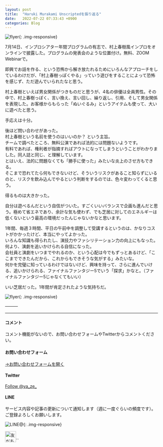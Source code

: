 ```yaml
---
layout: post
title:  "Haruki Murakami Unscriptedを振り返る"
date:   2022-07-22 07:33:43 +0900
categories: Blog
---
```


![flyer]({{site.baseurl}}/img/20220722_01.jpeg){: .img-responsive}


7月14日、インプロシアター年間プログラムの有志で、村上春樹風インプロをオンラインで披露した。プログラムの発表会のような位置付け。無料、ZOOM  Webinarで。  

即興でお話を作る、という恐怖から解き放たれるためにいろんなアプローチをしているわけだが、「村上春樹っぽくやる」っていう遊びをすることによって恐怖を感じず、ただ遊んでいられたなと思う。  

村上春樹といえば男女関係がつきものだと思うが、4名の俳優は全員男性。その中で、村上春樹っぽく、言い換え、言い回し、繰り返し、引用、そして男女関係を表現した。お客様からもらった「ぬいぐるみ」というアイテムも使って、大いに遊べたと思う。

手応えは十分。

後ほど問い合わせがあった。  
村上春樹という名前を使うのはいいのか？ という主旨。  
チームで調べたところ、無料公演であれば法的には問題ないようです。  
有料であれば、権利者が指摘すればアウトになってしまうということがわかりました。同人誌と同じ、と理解しています。  
とはいえ、法的に問題なくても「勝手に使った」みたいな炎上のさせ方もできる。  
そこまで恐れてたら何もできないけど、そういうリスクがあること知らずにいるのと、リスクを飲み込んでやるという判断をするのでは、色々変わってくると思う。

得るものは大きかった。  

自分は遊べるんだという自信がついた。すごくいいバランスで企画も進んだと思う。極めて省エネであり、余計な気も使わず、でも芝居に対してのエネルギーは低くないという最高の環境だったんじゃないかなと思います。

1年間、毎週３時間、平日の午前中を調整して受講するというのは、かなりコストがかかったけど、本当にやってよかった。  
いろんな知識も得られたし、演技力やファシリテーション力の向上にもなった。何より、演劇を追いかけられる自信になった。  
会社員と演劇をいつまでやれるのか、という心配は今でもずっとあるけど、「ここまでできたんだから、これからもできそうな気がする」みたいな。  
何かを完璧に知っているわけではないけど、興味を持って、さらに進んでいける、追いかけられる、ファイナルファンタジー5でいう「探求」かなと。（ファイナルファンタジー5じゃなくてもいい）

いい芝居だった。1年間が肯定されたような気持ちだ。





![flyer]({{site.baseurl}}/img/20220722_02.png){: .img-responsive}


———



---
#### コメント
コメント機能がないので、お問い合わせフォームやTwitterからコメントください。

#### お問い合わせフォーム
[→お問い合わせフォームを開く]({{site.baseurl}}/docs/contact/)

#### Twitter

<a href="https://twitter.com/ya_ze_?ref_src=twsrc%5Etfw" class="twitter-follow-button" data-show-count="false">Follow @ya_ze_</a><script async src="https://platform.twitter.com/widgets.js" charset="utf-8"></script>


#### LINE

サービス内容や記事の更新について通知します（週に一度ぐらいの頻度です）。
ご登録よろしくお願いします。

![LINE@]({{site.baseurl}}/img/lineat.png){: .img-responsive}

<a href="https://line.me/R/ti/p/%40tqt3140x"><img height="36" border="0" alt="友だち追加" src="https://scdn.line-apps.com/n/line_add_friends/btn/ja.png"></a>``